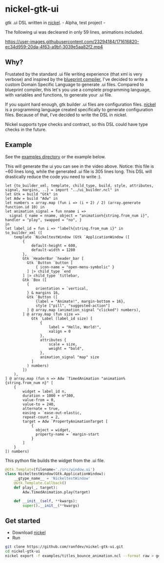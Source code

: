 # nickel-gtk-ui
gtk .ui DSL written in [nickel]. - Alpha, test project -

The following ui was decleared in only 59 lines, animations included.

https://user-images.githubusercontent.com/23294184/171616820-ec34d959-20da-4f63-a9bf-3039e5aa82f2.mp4


## Why?
Frustated by the standard .ui file writing experience (that xml is very verbose) and inspired by the [blueprint compiler](https://gitlab.gnome.org/jwestman/blueprint-compiler), I've decided to write a custom Domain Specific Language to generate .ui files. Compared to blueprint compiler, this let's you use a complete programming language, with variables and functions, to generate your .ui file. 

If you squint hard enough, gtk builder .ui files are configuration files. [nickel] is a programming language created specifically to generate configuration files. Because of that, I've decided to write the DSL in nickel.

Nickel supports type checks and contract, so this DSL could have type checks in the future.

## Example
See the [examples directory](./examples) or the example below.

This will generate the ui you can see in the video above.
Notice: this file is ~60 lines long, while the generated .ui file is 305 lines long. This DSL will drastically reduce the code you need to write :).

```nickel
let {to_builder_xml, template, child_type, build, style, attributes, signal, margins, ..} = import "../ui_builder.ncl" in
let Gtk = build "Gtk" in
let Adw = build "Adw" in
let numbers = array.map (fun i => (i + 2) / 2) (array.generate function.id 10) in
let animation_signal = fun nname i => 
  signal { name = nname, object = "animation%{string.from_num i}", handler = "play", swapped = "no", }
in
let label_id = fun i => "label%{string.from_num i}" in
to_builder_xml ([
    template `NickeltestWindow (Gtk `ApplicationWindow ([
        { 
            default-height = 600,
            default-width = 1280
        },
        Gtk `HeaderBar `header_bar [
          Gtk `Button `button [
              { icon-name = "open-menu-symbolic" }
          ] |> child_type `end
        ] |> child_type `titlebar,
        Gtk `Box ([
          { 
              orientation = `vertical,
          } & margins 16,
          Gtk `Button ([
              {label = "Animate!", margin-bottom = 16},
              style ["pill", "suggested-action"]
          ] @ array.map (animation_signal "clicked") numbers),
        ] @ array.map (fun size => 
            Gtk `Label (label_id size) [
                {
                    label = "Hello, World!",
                    xalign = 0
                },
                attributes {
                    scale = size,     
                    weight = "bold",
                },
                animation_signal "map" size
            ]
          ) numbers)
        ])
    ),
] @ array.map (fun n => Adw `TimedAnimation "animation%{string.from_num n}" [
    {
        widget = label_id n,
        duration = 1000 + n*300,
        value-from = 0,
        value-to = 240,
        alternate = true,
        easing = `ease-out-elastic,
        repeat-count = 2,
        target = Adw `PropertyAnimationTarget [
            { 
              object = widget,
              property-name = `margin-start
            }               
        ]
    }  
]) numbers)
```

This python file builds the widget from the .ui file.

```py
@Gtk.Template(filename='./src/window.ui')
class NickeltestWindow(Gtk.ApplicationWindow):
    __gtype_name__ = 'NickeltestWindow'
    @Gtk.Template.Callback()
    def play(_, target):
        Adw.TimedAnimation.play(target)

    def __init__(self, **kwargs):
        super().__init__(**kwargs)
```

## Get started

- Download [nickel]
- Run
```bash
git clone https://github.com/ranfdev/nickel-gtk-ui.git
cd nickel-gtk-ui
nickel export -f examples/titles_bounce_animation.ncl --format raw > generated.ui`
```



[nickel]: https://github.com/tweag/nickel
